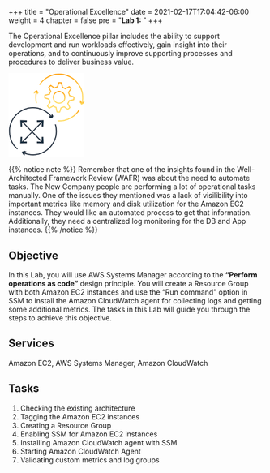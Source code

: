 +++
title = "Operational Excellence"
date = 2021-02-17T17:04:42-06:00
weight = 4
chapter = false
pre = "<b>Lab 1:  </b>"
+++

The Operational Excellence pillar includes the ability to support development and run workloads effectively, gain insight into their operations, and to continuously improve supporting processes and procedures to deliver business value. 

<img src="images/operational-ex.png" alt="drawing" width="150"/>

{{% notice note %}}
Remember that one of the insights found in the Well-Architected Framework Review (WAFR) was about the need to automate tasks. The New Company people are performing a lot of operational tasks manually. One of the issues they mentioned was a lack of visilibility into important metrics like memory and disk utilization for the Amazon EC2 instances. They would like an automated process to get that information. Additionally, they need a centralized log monitoring for the DB and App instances. 
{{% /notice %}}

## Objective

In this Lab, you will use AWS Systems Manager according to the **“Perform operations as code”** design principle. You will create a Resource Group with both Amazon EC2 instances and use the “Run command” option in SSM to install the Amazon CloudWatch agent for collecting logs and getting some additional metrics. The tasks in this Lab will guide you through the steps to achieve this objective.

## Services

Amazon EC2, AWS Systems Manager, Amazon CloudWatch

## Tasks

1. Checking the existing architecture
1. Tagging the Amazon EC2 instances
1. Creating a Resource Group
1. Enabling SSM for Amazon EC2 instances
1. Installing Amazon CloudWatch agent with SSM
1. Starting Amazon CloudWatch Agent
1. Validating custom metrics and log groups


